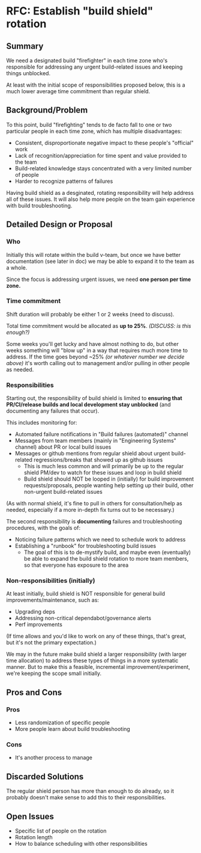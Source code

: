 # RFC: Establish "build shield" rotation

## Summary

We need a designated build "firefighter" in each time zone who's responsible for addressing any urgent build-related issues and keeping things unblocked.

At least with the initial scope of responsibilities proposed below, this is a much lower average time commitment than regular shield.

## Background/Problem

To this point, build "firefighting" tends to de facto fall to one or two particular people in each time zone, which has multiple disadvantages:

- Consistent, disproportionate negative impact to these people's "official" work
- Lack of recognition/appreciation for time spent and value provided to the team
- Build-related knowledge stays concentrated with a very limited number of people
- Harder to recognize patterns of failures

Having build shield as a desginated, rotating responsibility will help address all of these issues. It will also help more people on the team gain experience with build troubleshooting.

## Detailed Design or Proposal

### Who

Initially this will rotate within the build v-team, but once we have better documentation (see later in doc) we may be able to expand it to the team as a whole.

Since the focus is addressing urgent issues, we need **one person per time zone.**

### Time commitment

Shift duration will probably be either 1 or 2 weeks (need to discuss).

Total time commitment would be allocated as **up to 25%**. _(DISCUSS: is this enough?)_

Some weeks you'll get lucky and have almost nothing to do, but other weeks something will "blow up" in a way that requires much more time to address. If the time goes beyond ~25% _(or whatever number we decide above)_ it's worth calling out to management and/or pulling in other people as needed.

### Responsibilities

Starting out, the responsibility of build shield is limited to **ensuring that PR/CI/release builds and local development stay unblocked** (and documenting any failures that occur).

This includes monitoring for:

- Automated failure notifications in "Build failures (automated)" channel
- Messages from team members (mainly in "Engineering Systems" channel) about PR or local build issues
- Messages or github mentions from regular shield about urgent build-related regressions/breaks that showed up as github issues
  - This is much less common and will primarily be up to the regular shield PM/dev to watch for these issues and loop in build shield
  - Build shield should NOT be looped in (initially) for build improvement requests/proposals, people wanting help setting up their build, other non-urgent build-related issues

(As with normal shield, it's fine to pull in others for consultation/help as needed, especially if a more in-depth fix turns out to be necessary.)

The second responsibility is **documenting** failures and troubleshooting procedures, with the goals of:

- Noticing failure patterns which we need to schedule work to address
- Establishing a "runbook" for troubleshooting build issues
  - The goal of this is to de-mystify build, and maybe even (eventually) be able to expand the build shield rotation to more team members, so that everyone has exposure to the area

### Non-responsibilities (initially)

At least initially, build shield is NOT responsible for general build improvements/maintenance, such as:

- Upgrading deps
- Addressing non-critical dependabot/governance alerts
- Perf improvements

(If time allows and you'd like to work on any of these things, that's great, but it's not the primary expectation.)

We may in the future make build shield a larger responsibility (with larger time allocation) to address these types of things in a more systematic manner. But to make this a feasible, incremental improvement/experiment, we're keeping the scope small initially.

## Pros and Cons

### Pros

- Less randomization of specific people
- More people learn about build troubleshooting

### Cons

- It's another process to manage

## Discarded Solutions

The regular shield person has more than enough to do already, so it probably doesn't make sense to add this to their responsibilities.

## Open Issues

- Specific list of people on the rotation
- Rotation length
- How to balance scheduling with other responsibilities
